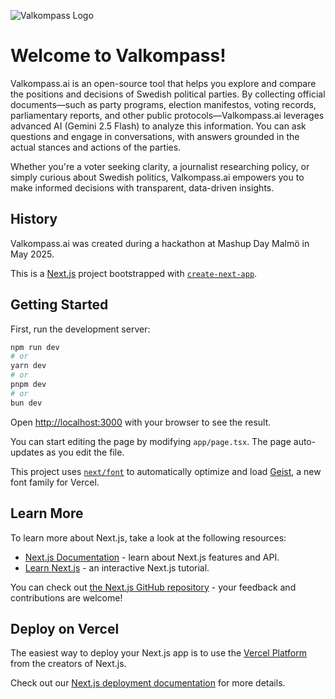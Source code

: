![Valkompass Logo](images/valkompass_image.avif)

# Welcome to Valkompass!

Valkompass.ai is an open-source tool that helps you explore and compare the positions and decisions of Swedish political parties. By collecting official documents—such as party programs, election manifestos, voting records, parliamentary reports, and other public protocols—Valkompass.ai leverages advanced AI (Gemini 2.5 Flash) to analyze this information. You can ask questions and engage in conversations, with answers grounded in the actual stances and actions of the parties.

Whether you're a voter seeking clarity, a journalist researching policy, or simply curious about Swedish politics, Valkompass.ai empowers you to make informed decisions with transparent, data-driven insights.

## History
Valkompass.ai was created during a hackathon at Mashup Day Malmö in May 2025.

This is a [Next.js](https://nextjs.org) project bootstrapped with [`create-next-app`](https://nextjs.org/docs/app/api-reference/cli/create-next-app).

## Getting Started

First, run the development server:

```bash
npm run dev
# or
yarn dev
# or
pnpm dev
# or
bun dev
```

Open [http://localhost:3000](http://localhost:3000) with your browser to see the result.

You can start editing the page by modifying `app/page.tsx`. The page auto-updates as you edit the file.

This project uses [`next/font`](https://nextjs.org/docs/app/building-your-application/optimizing/fonts) to automatically optimize and load [Geist](https://vercel.com/font), a new font family for Vercel.

## Learn More

To learn more about Next.js, take a look at the following resources:

- [Next.js Documentation](https://nextjs.org/docs) - learn about Next.js features and API.
- [Learn Next.js](https://nextjs.org/learn) - an interactive Next.js tutorial.

You can check out [the Next.js GitHub repository](https://github.com/vercel/next.js) - your feedback and contributions are welcome!

## Deploy on Vercel

The easiest way to deploy your Next.js app is to use the [Vercel Platform](https://vercel.com/new?utm_medium=default-template&filter=next.js&utm_source=create-next-app&utm_campaign=create-next-app-readme) from the creators of Next.js.

Check out our [Next.js deployment documentation](https://nextjs.org/docs/app/building-your-application/deploying) for more details.
